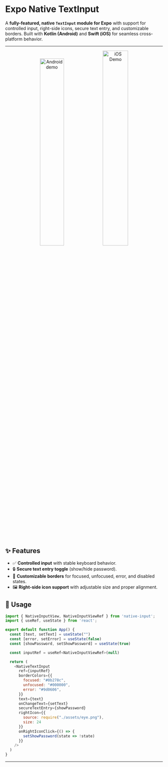 # Expo Native TextInput

A **fully-featured, native `TextInput` module for Expo** with support for controlled input, right-side icons, secure text entry, and customizable borders. Built with **Kotlin (Android)** and **Swift (iOS)** for seamless cross-platform behavior.  

---

<p align="center" >
    <img
      src="https://github.com/helcioItiyama/NativeInput/blob/main/doc/assets/input.gif?raw=true"
      alt="Android demo"
      width="39.2%"
    >
    <img
      src="https://github.com/helcioItiyama/NativeInput/blob/main/doc/assets/input2.gif?raw=true"
      alt="iOS Demo"
      width="40%"
    >
  <br>
</div>

## ✨ Features

- ✅ **Controlled input** with stable keyboard behavior.
- 🔒 **Secure text entry toggle** (show/hide password).
- 🎨 **Customizable borders** for focused, unfocused, error, and disabled states.
- 🖼️ **Right-side icon support** with adjustable size and proper alignment. 

## 🚀 Usage
```javascript
import { NativeInputView, NativeInputViewRef } from 'native-input';
import { useRef, useState } from 'react';

export default function App() {
  const [text, setText] = useState("")
  const [error, setError] = useState(false)
  const [showPassword, setShowPassword] = useState(true)

  const inputRef = useRef<NativeInputViewRef>(null)

  return (
    <NativeTextInput
      ref={inputRef}
      borderColors={{
        focused: "#0b278c",
        unfocused: "#000000",
        error: "#9d0606",
      }}
      text={text}
      onChangeText={setText}
      secureTextEntry={showPassword}
      rightIcon={{ 
        source: require("./assets/eye.png"), 
        size: 24 
      }}
      onRightIconClick={() => {
        setShowPassword(state => !state)
      }}
    />
  )
}
```

---
